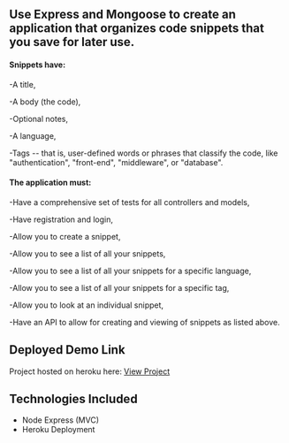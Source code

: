 ## Use Express and Mongoose to create an application that organizes code snippets that you save for later use.


#### Snippets have:

-A title,

-A body (the code),

-Optional notes,

-A language,

-Tags -- that is, user-defined words or phrases that classify the code, like "authentication", "front-end", "middleware", or "database".

#### The application must:

-Have a comprehensive set of tests for all controllers and models,

-Have registration and login,

-Allow you to create a snippet,

-Allow you to see a list of all your snippets,

-Allow you to see a list of all your snippets for a specific language,

-Allow you to see a list of all your snippets for a specific tag,

-Allow you to look at an individual snippet,

-Have an API to allow for creating and viewing of snippets as listed above.


## Deployed Demo Link

Project hosted on heroku here: [View Project](https://code-snippet-organizer.herokuapp.com/)


## Technologies Included

* Node Express (MVC)
* Heroku Deployment
